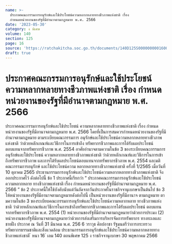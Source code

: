 ```yaml
---
name: >-
  ประกาศคณะกรรมการอนุรักษ์และใช้ประโยชน์ความหลากหลายทางชีวภาพแห่งชาติ เรื่อง
  กำหนดหน่วยงานของรัฐที่มีอำนาจตามกฎหมาย พ.ศ. 2566
date: '2023-05-30'
category: ง พิเศษ
volume: 140
section: 125
page: 16
source: 'https://ratchakitcha.soc.go.th/documents/140D125S0000000001600.pdf'
draft: true
---
```


# ประกาศคณะกรรมการอนุรักษ์และใช้ประโยชน์ความหลากหลายทางชีวภาพแห่งชาติ เรื่อง กำหนดหน่วยงานของรัฐที่มีอำนาจตามกฎหมาย พ.ศ. 2566

ประกาศคณะกรรมการอนุรักษ์และใช้ประโยชน์ ความหลากหลายทางชีวภาพแห่งชาติ เรื่อง กำหนดหน่วยงานของรัฐที่มีอานาจตามกฎหมาย พ.ศ. 2566 โดยที่เป็นการสมควรกำหนดหน่วยงานของรัฐที่มีอำนาจตามกฎหมาย ตามระเบียบคณะกรรมการ อนุรักษ์และใช้ประโยชน์ความหลากหลายทางชีวภาพแห่งชาติ ว่าด้วยหลักเกณฑ์และวิธีการในการเข้าถึง ทรัพยากรชีวภาพและการได้รับผลประโยชน์ตอบแทนจากทรัพยากรชีวภาพ พ.ศ. 2554 อาศัยอำนาจตามความในข้อ 3 ของระเบียบคณะกรรมการอนุรักษ์และใช้ประโยชน์ ความหลากหลายทางชีวภาพแห่งชาติ ว่าด้วยหลักเกณฑ์และวิธีการในการเข้าถึงทรัพยากรชีวภาพ และการได้รับผลประโยชน์ตอบแทนจากทรัพยากรชีวภาพ พ.ศ. 2554 และมติคณะกรรมการอนุรักษ์ และใช้ประโยชน์ความ หลากหลายทางชีวภาพแห่งชาติ ครั้งที่ 1/2565 เมื่อวันที่ 10 ตุลาคม 2565 ประธานกรรมการอนุรักษ์และใช้ประโยชน์ความหลากหลายทางชีวภาพแห่งชาติ จึงออกประกาศไว้ ดังต่อไปนี้ ข้อ 1 ประกาศนี้เรียกว่า “ ประกาศคณะกรรมการอนุรักษ์และใช้ประโยชน์ความหลากหลาย ทางชีวภาพแห่งชาติ เรื่อง กำหนดหน่วยงานของรัฐที่มีอำนาจตามกฎหมาย พ.ศ. 2566 ” ข้อ 2 ประกาศนี้ให้ใช้บังคับนับแต่วันถัดจากวันประกาศในราชกิจจานุเบกษาเป็นต้นไป ข้อ 3 ให้หน่วยงานของรัฐที่มีอานาจตามกฎหมายดังต่อไปนี้ เป็นหน่วยงานของรัฐที่มีอานาจ ตามกฎหมาย ตา มความในข้อ 3 ของระเบียบคณะกรรมการอนุรักษ์และใช้ประโยชน์ความหลากหลาย ทางชีวภาพแห่งชาติ ว่าด้วยหลักเกณฑ์และวิธีการในการเข้าถึงทรัพยากรชีวภาพและการได้รับผลประโยชน์ ตอบแทนจากทรัพยากรชีวภาพ พ.ศ. 2554 (1) หน่วยงานของรัฐที่มีอำนาจตามกฎหมายว่าด้วยการประมง (2) หน่วยงานของรัฐที่มีอานาจตามกฎหมายว่าด้วยการส่งเสริมการบริหารจัดการทรัพยากร ทางทะเลและชายฝั่ง ประกาศ ณ วันที่ 31 มีนาคม พ.ศ. 256 6 วราวุธ ศิลปอาชา รัฐมนตรีว่าการกระทรวงทรัพยากรธรรมชาติและสิ่งแวดล้อม ประธานกรรมการอนุรักษ์และใช้ประโยชน์ความหลากหลายทางชีวภาพแห่งชาติ ้ หนา 16 ่ เลม 140 ตอนพิเศษ 125 ง ราชกิจจานุเบกษา 30 พฤษภาคม 2566
